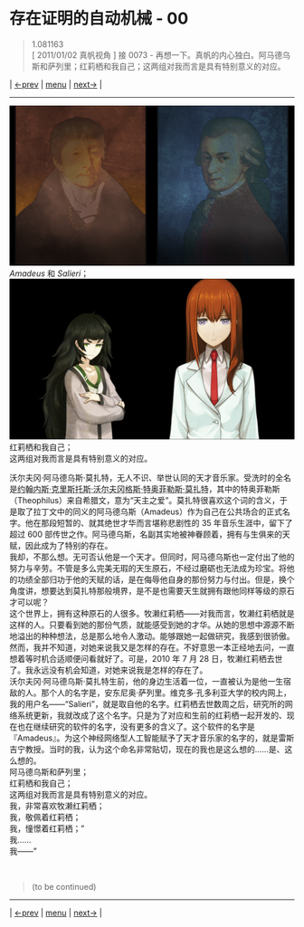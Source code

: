 # 存在证明的自动机械 - 00
> 1.081163  
> [ 2011/01/02 真帆视角 ] 接 0073 - 再想一下。真帆的内心独白。阿马德乌斯和萨列里；红莉栖和我自己；这两组对我而言是具有特别意义的对应。  

| [←prev](./0073) | [menu](../) | [next→](./0075) |

---

![](../static/image/0074-1.png)
*Amadeus* 和 *Salieri*；  
![](../static/image/0074-2.png)
红莉栖和我自己；  
这两组对我而言是具有特别意义的对应。  

沃尔夫冈·阿马德乌斯·莫扎特，无人不识、举世认同的天才音乐家。受洗时的全名是<abbr title="Joannes·Chrysostomus·Wolfgangus·Theophilus·Mozart">约翰内斯·克里斯托斯·沃尔夫冈格斯·特奥菲勒斯·莫扎特</abbr>，其中的特奥菲勒斯（Theophilus）来自希腊文，意为“天主之爱”。莫扎特很喜欢这个词的含义，于是取了拉丁文中的同义的阿马德乌斯（Amadeus）作为自己在公共场合的正式名字。他在那段短暂的、就其绝世才华而言堪称悲剧性的 35 年音乐生涯中，留下了超过 600 部传世之作。阿马德乌斯，名副其实地被神眷顾着，拥有与生俱来的天赋，因此成为了特别的存在。  
我却，不那么想。无可否认他是一个天才。但同时，阿马德乌斯也一定付出了他的努力与辛劳。不管是多么完美无瑕的天生原石，不经过磨砺也无法成为珍宝。将他的功绩全部归功于他的天赋的话，是在侮辱他自身的那份努力与付出。但是，换个角度讲，想要达到莫扎特那般境界，是不是也需要天生就拥有跟他同样等级的原石才可以呢？  
这个世界上，拥有这种原石的人很多。牧濑红莉栖——对我而言，牧濑红莉栖就是这样的人。只要看到她的那份气质，就能感受到她的才华。从她的思想中源源不断地溢出的种种想法，总是那么地令人激动。能够跟她一起做研究，我感到很骄傲。  
然而，我并不知道，对她来说我又是怎样的存在。不好意思一本正经地去问，一直想着等时机合适顺便问看就好了。可是，2010 年 7 月 28 日，牧濑红莉栖去世了。我永远没有机会知道，对她来说我是怎样的存在了。  
沃尔夫冈·阿马德乌斯·莫扎特生前，他的身边生活着一位，一直被认为是他一生宿敌的人。那个人的名字是，安东尼奥·萨列里。维克多·孔多利亚大学的校内网上，我的用户名——“Salieri”，就是取自他的名字。红莉栖去世数周之后，研究所的网络系统更新，我就改成了这个名字。只是为了对应和生前的红莉栖一起开发的、现在也在继续研究的软件的名字，没有更多的含义了。这个软件的名字是『Amadeus』。为这个神经网络型人工智能赋予了天才音乐家的名字的，就是雷斯吉宁教授。当时的我，认为这个命名非常贴切，现在的我也是这么想的……是、这么想的。  
阿马德乌斯和萨列里；  
红莉栖和我自己；  
这两组对我而言是具有特别意义的对应。  
我，非常喜欢牧濑红莉栖；  
我，敬佩着红莉栖；  
我，憧憬着红莉栖；”  
我……  
我——”  


<br/>

> (to be continued)
---

| [←prev](./0073) | [menu](../) | [next→](./0075) |
